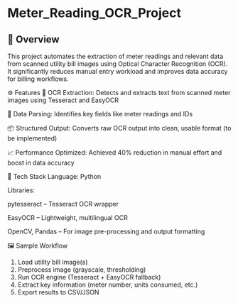 # Meter_Reading_OCR_Project

## 📌 Overview

This project automates the extraction of meter readings and relevant data from scanned utility bill images using Optical Character Recognition (OCR). It significantly reduces manual entry workload and improves data accuracy for billing workflows.

⚙️ Features
🔡 OCR Extraction: Detects and extracts text from scanned meter images using Tesseract and EasyOCR

📄 Data Parsing: Identifies key fields like meter readings and IDs

📦 Structured Output: Converts raw OCR output into clean, usable format (to be implemented)

📈 Performance Optimized: Achieved 40% reduction in manual effort and boost in data accuracy

🧠 Tech Stack
Language: Python

Libraries:

pytesseract – Tesseract OCR wrapper

EasyOCR – Lightweight, multilingual OCR

OpenCV, Pandas – For image pre-processing and output formatting

🖼️ Sample Workflow
1. Load utility bill image(s)
2. Preprocess image (grayscale, thresholding)
3. Run OCR engine (Tesseract + EasyOCR fallback)
4. Extract key information (meter number, units consumed, etc.)
5. Export results to CSV/JSON
